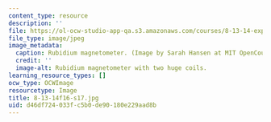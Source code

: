 ```yaml
---
content_type: resource
description: ''
file: https://ol-ocw-studio-app-qa.s3.amazonaws.com/courses/8-13-14-experimental-physics-i-ii-junior-lab-fall-2016-spring-2017/d46df724033fc5b0de90180e229aad8b_8-13-14f16-s17.jpg
file_type: image/jpeg
image_metadata:
  caption: Rubidium magnetometer. (Image by Sarah Hansen at MIT OpenCourseWare.)
  credit: ''
  image-alt: Rubidium magnetometer with two huge coils.
learning_resource_types: []
ocw_type: OCWImage
resourcetype: Image
title: 8-13-14f16-s17.jpg
uid: d46df724-033f-c5b0-de90-180e229aad8b
---
```

